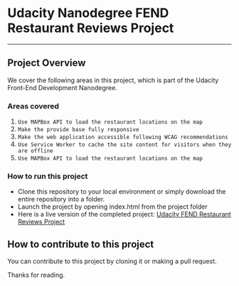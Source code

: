 # Udacity Nanodegree FEND Restaurant Reviews Project

---

## Project Overview

We cover the following areas in this project, which is part of the Udacity Front-End Development Nanodegree.

### Areas covered

1. `Use MAPBox API to load the restaurant locations on the map`
2. `Make the provide base fully responsive`
3. `Make the web application accessible following WCAG recommendations`
4. `Use Service Worker to cache the site content for visitors when they are offline`
5. `Use MAPBox API to load the restaurant locations on the map`

### How to run this project

- Clone this repository to your local environment or simply download the entire repository into a folder.
- Launch the project by opening index.html from the project folder
- Here is a live version of the completed project: [Udacity FEND Restaurant Reviews Project](https://ebitsdev.github.io/udacity-fend-restaurant-review/)

## How to contribute to this project

You can contribute to this project by cloning it or making a pull request.

Thanks for reading.